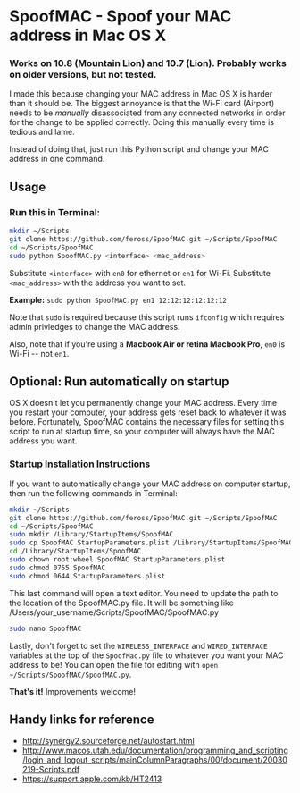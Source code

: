 # SpoofMAC - Spoof your MAC address in Mac OS X

### Works on 10.8 (Mountain Lion) and 10.7 (Lion). Probably works on older versions, but not tested.

I made this because changing your MAC address in Mac OS X is harder than it should be. The biggest annoyance is that the Wi-Fi card (Airport) needs to be *manually* disassociated from any connected networks in order for the change to be applied correctly. Doing this manually every time is tedious and lame.

Instead of doing that, just run this Python script and change your MAC address in one command.

## Usage

### Run this in Terminal:

```bash
mkdir ~/Scripts
git clone https://github.com/feross/SpoofMAC.git ~/Scripts/SpoofMAC
cd ~/Scripts/SpoofMAC
sudo python SpoofMAC.py <interface> <mac_address>
```

Substitute `<interface>` with `en0` for ethernet or `en1` for Wi-Fi. Substitute `<mac_address>` with the address you want to set.

**Example:** `sudo python SpoofMAC.py en1 12:12:12:12:12:12`

Note that `sudo` is required because this script runs `ifconfig` which requires admin privledges to change the MAC address.

Also, note that if you're using a **Macbook Air or retina Macbook Pro**, `en0` is Wi-Fi -- not `en1`.

## Optional: Run automatically on startup

OS X doesn't let you permanently change your MAC address. Every time you restart your computer, your address gets reset back to whatever it was before. Fortunately, SpoofMAC contains the necessary files for setting this script to run at startup time, so your computer will always have the MAC address you want.

### Startup Installation Instructions

If you want to automatically change your MAC address on computer startup, then run the following commands in Terminal:

```bash
mkdir ~/Scripts
git clone https://github.com/feross/SpoofMAC.git ~/Scripts/SpoofMAC
cd ~/Scripts/SpoofMAC
sudo mkdir /Library/StartupItems/SpoofMAC
sudo cp SpoofMAC StartupParameters.plist /Library/StartupItems/SpoofMAC
cd /Library/StartupItems/SpoofMAC
sudo chown root:wheel SpoofMAC StartupParameters.plist
sudo chmod 0755 SpoofMAC
sudo chmod 0644 StartupParameters.plist
```

This last command will open a text editor. You need to update the path to the location of the SpoofMAC.py file. It will be something like /Users/your_username/Scripts/SpoofMAC/SpoofMAC.py

```bash
sudo nano SpoofMAC
```

Lastly, don't forget to set the `WIRELESS_INTERFACE` and `WIRED_INTERFACE` variables at the top of the `SpoofMac.py` file to whatever you want your MAC address to be! You can open the file for editing with `open ~/Scripts/SpoofMAC/SpoofMAC.py`.

**That's it!** Improvements welcome!

## Handy links for reference

* <http://synergy2.sourceforge.net/autostart.html>
* <http://www.macos.utah.edu/documentation/programming_and_scripting/login_and_logout_scripts/mainColumnParagraphs/00/document/20030219-Scripts.pdf>
* <https://support.apple.com/kb/HT2413>
